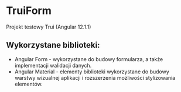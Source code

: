 # TruiForm

Projekt testowy Trui (Angular 12.1.1)

## Wykorzystane biblioteki:
* Angular Form - wykorzystane do budowy formularza, a także implementacji walidacji danych.
* Angular Material - elementy biblioteki wykorzystane do budowy warstwy wizualnej aplikacji i rozszerzenia możliwości stylizowania elementów.

